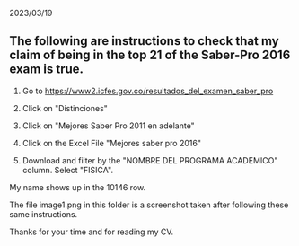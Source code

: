 2023/03/19

## The following are instructions to check that my claim of being in the top 21 of the Saber-Pro 2016 exam is true.

1. Go to https://www2.icfes.gov.co/resultados_del_examen_saber_pro

2. Click on "Distinciones"

3. Click on "Mejores Saber Pro 2011 en adelante"

4. Click on the Excel File "Mejores saber pro 2016"

5. Download and filter by the "NOMBRE DEL PROGRAMA ACADEMICO" column. Select "FISICA".

My name shows up in the 10146 row.

The file image1.png in this folder is a screenshot taken after following these same instructions.

Thanks for your time and for reading my CV.

